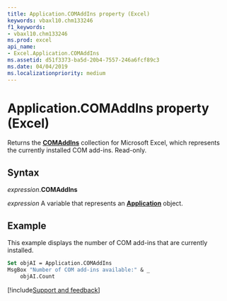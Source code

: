 ```yaml
---
title: Application.COMAddIns property (Excel)
keywords: vbaxl10.chm133246
f1_keywords:
- vbaxl10.chm133246
ms.prod: excel
api_name:
- Excel.Application.COMAddIns
ms.assetid: d51f3373-ba5d-20b4-7557-246a6fcf89c3
ms.date: 04/04/2019
ms.localizationpriority: medium
---
```



# Application.COMAddIns property (Excel)

Returns the **[COMAddIns](Office.COMAddIns.md)** collection for Microsoft Excel, which represents the currently installed COM add-ins. Read-only.


## Syntax

_expression_.**COMAddIns**

_expression_ A variable that represents an **[Application](Excel.Application(object).md)** object.


## Example

This example displays the number of COM add-ins that are currently installed.

```vb
Set objAI = Application.COMAddIns 
MsgBox "Number of COM add-ins available:" & _ 
    objAI.Count
```




[!include[Support and feedback](~/includes/feedback-boilerplate.md)]